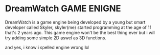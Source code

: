# DreamWatch GAME ENIGNE
 
 DreamWatch is a game engine being developed by a young but smart developer called Skyler, skyler(me) started programming at the age of 11 that's 2 years ago. This game engine won't be the best thing ever but i will try adding some simple 2D aswel as 3D functions.

and yes, i know i spelled engine wrong lol
